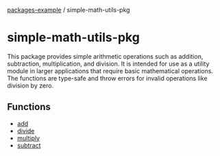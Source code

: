 [packages-example](../packages.md) / simple-math-utils-pkg

# simple-math-utils-pkg

This package provides simple arithmetic operations such as addition, subtraction,
multiplication, and division. It is intended for use as a utility module in larger applications that require
basic mathematical operations. The functions are type-safe and throw errors for invalid operations like division by zero.

## Functions

- [add](functions/add.md)
- [divide](functions/divide.md)
- [multiply](functions/multiply.md)
- [subtract](functions/subtract.md)
